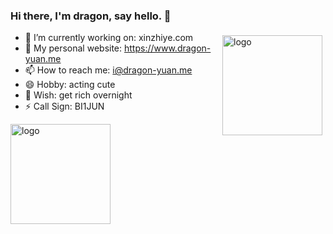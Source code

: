 ### Hi there, I'm dragon, say hello. 👋
<img src="https://github-readme-stats.vercel.app/api?username=dragon-yuan&show_icons=true" alt="logo" height="160" align="right" style="margin: 5px; margin-bottom: 20px;" />

- 🔭 I’m currently working on: xinzhiye.com
- 👯 My personal website: https://www.dragon-yuan.me
- 📫 How to reach me: i@dragon-yuan.me
- 😄 Hobby: acting cute
- 🤔 Wish: get rich overnight
- ⚡ Call Sign: BI1JUN

<img src="https://github-profile-trophy.vercel.app/?username=dragon-yuan&theme=flat&column=7" alt="logo" height="160" align="center" style="margin: auto; margin-bottom: 20px;" />

